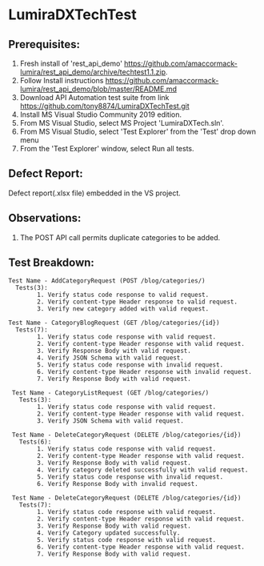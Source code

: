 # LumiraDXTechTest

## Prerequisites:

1. Fresh install of 'rest_api_demo' https://github.com/amaccormack-lumira/rest_api_demo/archive/techtest1.1.zip.
2. Follow Install instructions https://github.com/amaccormack-lumira/rest_api_demo/blob/master/README.md
4. Download API Automation test suite from link https://github.com/tony8874/LumiraDXTechTest.git
5. Install MS Visual Studio Community 2019 edition.
6. From MS Visual Studio, select MS Project 'LumiraDXTech.sln'.
7. From MS Visual Studio, select 'Test Explorer' from the 'Test' drop down menu
8. From the 'Test Explorer' window, select Run all tests.

## Defect Report:

Defect report(.xlsx file) embedded in the VS project.


## Observations:

1. The POST API call permits duplicate categories to be added.


## Test Breakdown:
```
Test Name - AddCategoryRequest (POST /blog/categories/)
  Tests(3):
        1. Verify status code response to valid request.
        2. Verify content-type Header response to valid request.
        3. Verify new category added with valid request.
        
Test Name - CategoryBlogRequest (GET /blog/categories/{id})
  Tests(7):
        1. Verify status code response with valid request.
        2. Verify content-type Header response with valid request.
        3. Verify Response Body with valid request.
        4. Verify JSON Schema with valid request.
        5. Verify status code response with invalid request.
        6. Verify content-type Header response with invalid request.
        7. Verify Response Body with valid request.
        
 Test Name - CategoryListRequest (GET /blog/categories/)
   Tests(3):
        1. Verify status code response with valid request.
        2. Verify content-type Header response with valid request.
        3. Verify JSON Schema with valid request.
        
 Test Name - DeleteCategoryRequest (DELETE /blog/categories/{id})
   Tests(6):
        1. Verify status code response with valid request.
        2. Verify content-type Header response with valid request.
        3. Verify Response Body with valid request.
        4. Verify category deleted successfully with valid request.
        5. Verify status code response with invalid request.
        6. Verify Response Body with invalid request.
        
 Test Name - DeleteCategoryRequest (DELETE /blog/categories/{id})
   Tests(7):
        1. Verify status code response with valid request.
        2. Verify content-type Header response with valid request.
        3. Verify Response Body with valid request.
        4. Verify Category updated successfully.
        5. Verify status code response with valid request.
        6. Verify content-type Header response with valid request.
        7. Verify Response Body with valid request.  
```
